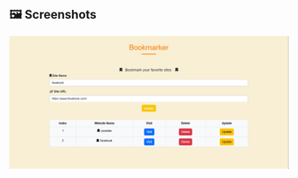 ## 🖼️ Screenshots
![](https://github.com/AbdoJoker99/bookmark/blob/main/Screenshot%202024-11-29%20215801.png?raw=true)
